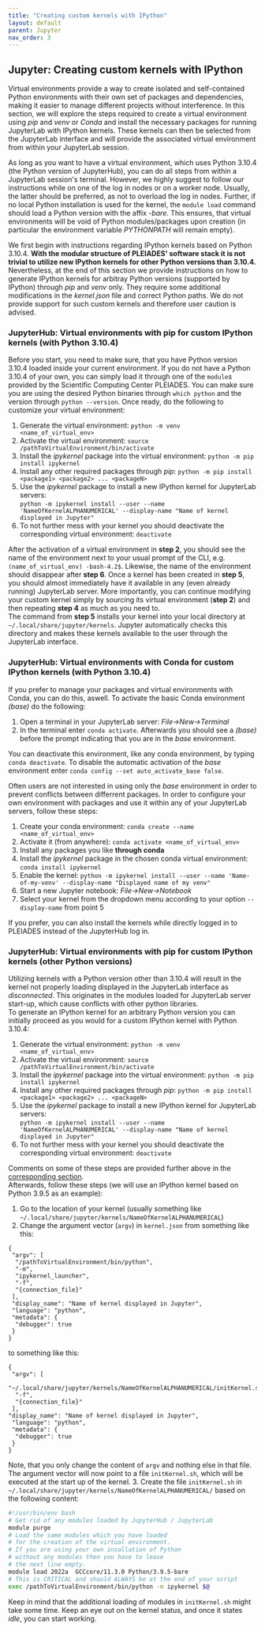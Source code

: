 ```yaml
---
title: "Creating custom kernels with IPython"
layout: default
parent: Jupyter
nav_order: 3
---
```


## Jupyter: Creating custom kernels with IPython

Virtual environments provide a way to create isolated and self-contained Python environments with their own set of packages and dependencies, making it easier to manage different projects without interference. In this section, we will explore the steps required to create a virtual environment using *pip* and *venv* or *Conda* and install the necessary packages for running JupyterLab with IPython kernels. These kernels can then be selected from the JupyterLab interface and will provide the associated virtual environment from within your JupyterLab session.
  
As long as you want to have a virtual environment, which uses Python 3.10.4 (the Python version of JupyterHub), you can do all steps from within a JupyterLab session's terminal. However, we highly suggest to follow our instructions while on one of the log in nodes or on a worker node. Usually, the latter should be preferred, as not to overload the log in nodes. Further, if no local Python installation is used for the kernel, the `module load` command should load a Python version with the affix *-bare*. This ensures, that virtual environments will be void of Python modules/packages upon creation (in particular the environment variable *PYTHONPATH* will remain empty).
  
We first begin with instructions regarding IPython kernels based on Python 3.10.4. **With the modular structure of PLEIADES' software stack it is not trivial to utilize new IPython kernels for other Python versions than 3.10.4.** Nevertheless, at the end of this section we provide instructions on how to generate IPython kernels for arbitray Python versions (supported by IPython) through *pip* and *venv* only. They require some additional modifications in the *kernel.json* file and correct Python paths. We do not provide support for such custom kernels and therefore user caution is advised. 

### JupyterHub: Virtual environments with pip for custom IPython kernels (with Python 3.10.4)

Before you start, you need to make sure, that you have Python version 3.10.4 loaded inside your current environment. If you do not have a Python 3.10.4 of your own, you can simply load it through one of the `module`s provided by the Scientific Computing Center PLEIADES. You can make sure you are using the desired Python binaries through `which python` and the version through `python --version`. Once ready, do the following to customize your virtual environment:

1. Generate the virtual environment: `python -m venv <name_of_virtual_env>`
2. Activate the virtual environment: `source /pathToVirtualEnvironment/bin/activate`
3. Install the *ipykernel* package into the virtual environment: `python -m pip install ipykernel`
4. Install any other required packages through *pip*: `python -m pip install <package1> <package2> ... <packageN>` 
5. Use the *ipykernel* package to install a new IPython kernel for JupyterLab servers:   
`python -m ipykernel install --user --name 'NameOfKernelALPHANUMERICAL' --display-name "Name of kernel displayed in Jupyter"`
6. To not further mess with your kernel you should deactivate the corresponding virtual environment: `deactivate`

After the activation of a virtual environment in **step 2**, you should see the name of the environment next to your usual prompt of the CLI, e.g. `(name_of_virtual_env) -bash-4.2$`. Likewise, the name of the environment should disappear after **step 6**. Once a kernel has been created in **step 5**, you should almost immediately have it available in any (even already running) JupyterLab server. More importantly, you can continue modifying your custom kernel simply by sourcing its virtual environment (**step 2**) and then repeating **step 4** as much as you need to.  
The command from **step 5** installs your kernel into your local directory at `~/.local/share/jupyter/kernels`. Jupyter automatically checks this directory and makes these kernels available to the user through the JupyterLab interface.



### JupyterHub: Virtual environments with Conda for custom IPython kernels (with Python 3.10.4)

If you prefer to manage your packages and virtual environments with Conda, you can do this, aswell. To activate the basic Conda environment *(base)* do the following:

1. Open a terminal in your JupyterLab server: *File-&gt;New-&gt;Terminal*
2. In the terminal enter `conda activate`. Afterwards you should see a *(base)* before the prompt indicating that you are in the *base* environment.

You can deactivate this environment, like any conda environment, by typing `conda deactivate`. To disable the automatic activation of the *base* environment enter `conda config --set auto_activate_base false`.

Often users are not interested in using only the *base* environment in order to prevent conflicts between differrent packages. In order to configure your own environment with packages and use it within any of your JupyterLab servers, follow these steps:

1. Create your conda environment: `conda create --name <name_of_virtual_env>`
2. Activate it (from anywhere): `conda activate <name_of_virtual_env>`
3. Install any packages you like **through conda**
4. Install the *ipykernel* package in the chosen conda virtual environment: `conda install ipykernel`
5. Enable the kernel: `python -m ipykernel install --user --name 'Name-of-my-venv' --display-name "Displayed name of my venv"` 
6. Start a new Jupyter notebook: *File-&gt;New-&gt;Notebook*
7. Select your kernel from the dropdown menu according to your option `--display-name` from point 5
  
If you prefer, you can also install the kernels while directly logged in to PLEIADES instead of the JupyterHub log in.

### JupyterHub: Virtual environments with pip for custom IPython kernels (other Python versions)

Utilizing kernels with a Python version other than 3.10.4 will result in the kernel not properly loading displayed in the JupyterLab interface as *disconnected*. This originates in the modules loaded for JupyterLab server start-up, which cause conflicts with other python libraries.  
To generate an IPython kernel for an arbitrary Python version you can initially proceed as you would for a custom IPython kernel with Python 3.10.4:

1. Generate the virtual environment: `python -m venv <name_of_virtual_env>`
2. Activate the virtual environment: `source /pathToVirtualEnvironment/bin/activate`
3. Install the *ipykernel* package into the virtual environment: `python -m pip install ipykernel`
4. Install any other required packages through *pip*: `python -m pip install <package1> <package2> ... <packageN>` 
5. Use the *ipykernel* package to install a new IPython kernel for JupyterLab servers:   
`python -m ipykernel install --user --name 'NameOfKernelALPHANUMERICAL' --display-name "Name of kernel displayed in Jupyter"`
6. To not further mess with your kernel you should deactivate the corresponding virtual environment: `deactivate`

Comments on some of these steps are provided further above in the [corresponding section](#jupyterhub:-virtual-environments-with-pip-for-custom-ipython-kernels-(with-python-3.10.4)).  
Afterwards, follow these steps (we will use an IPython kernel based on Python 3.9.5 as an example):

1. Go to the location of your kernel (usually something like `~/.local/share/jupyter/kernels/NameOfKernelALPHANUMERICAL`)
2. Change the argument vector (`argv`) in `kernel.json` from something like this:  
```
{
 "argv": [
  "/pathToVirtualEnvironment/bin/python",
  "-m",
  "ipykernel_launcher",
  "-f",
  "{connection_file}"
 ],
 "display_name": "Name of kernel displayed in Jupyter",
 "language": "python",
 "metadata": {
  "debugger": true
 }
}
```
to something like this:  
```
{
 "argv": [
  "~/.local/share/jupyter/kernels/NameOfKernelALPHANUMERICAL/initKernel.sh",
  "-f",
  "{connection_file}"
 ], 
"display_name": "Name of kernel displayed in Jupyter",
 "language": "python",
 "metadata": {
  "debugger": true
 }
}
```
Note, that you only change the content of `argv` and nothing else in that file. The argument vector will now point to a file `initKernel.sh`, which will be executed at the start up of the kernel.
3. Create the file `initKernel.sh` in `~/.local/share/jupyter/kernels/NameOfKernelALPHANUMERICAL/` based on the following content:  
```bash
#!/usr/bin/env bash
# Get rid of any modules loaded by JupyterHub / JupyterLab
module purge
# Load the same modules which you have loaded
# for the creation of the virtual environment.
# If you are using your own insallation of Python
# without any modules then you have to leave 
# the next line empty.
module load 2022a  GCCcore/11.3.0 Python/3.9.5-bare
# This is CRITICAL and should ALWAYS be at the end of your script
exec /pathToVirtualEnvironment/bin/python -m ipykernel $@
```  
  
Keep in mind that the additional loading of modules in `initKernel.sh` might take some time. Keep an eye out on the kernel status, and once it states *idle*, you can start working.
